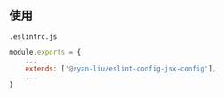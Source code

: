 ## 使用

`.eslintrc.js`

```js
module.exports = {
    ...
    extends: ['@ryan-liu/eslint-config-jsx-config'],
    ...
}

```